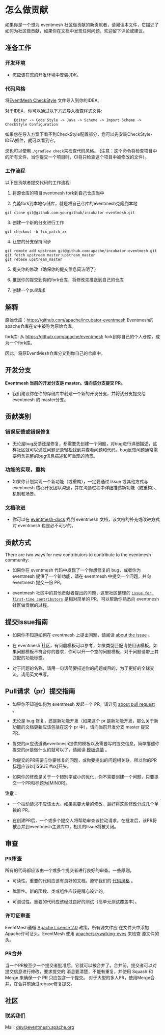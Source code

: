 
# 怎么做贡献

如果你是一个想为 eventmesh 社区做贡献的新贡献者，请阅读本文件，它描述了如何为社区做贡献，如果你在文档中发现任何问题，欢迎留下评论或建议。

## 准备工作

### 开发环境

- 您应该在您的开发环境中安装JDK。

### 代码风格

将[EventMesh CheckStyle](https://github.com/apache/incubator-eventmesh/blob/master/style/checkStyle.xml) 文件导入到你的IDEA。

对于IDEA，你可以通过以下方式导入检查样式文件:
```shell
    Editor -> Code Style -> Java -> Scheme -> Import Scheme -> CheckStyle Configuration
```

如果您在导入方案下看不到CheckStyle配置部分，您可以先安装CheckStyle-IDEA插件，就可以看到它。

您也可以使用`./gradlew check`来检查代码风格。
(注意：这个命令将检查项目中的所有文件，当你提交一个项目时，CI将只检查这个项目中被修改的文件）。

### 工作流程

以下是贡献者提交代码的工作流程:

1. 将源仓库的项目eventmesh fork到自己仓库当中

2. 克隆fork到本地存储库，就是将自己仓库的eventmesh克隆到本地
```git
git clone git@github.com:yourgithub/incubator-eventmesh.git
```

3. 创建一个新的分支进行工作
```git
git checkout -b fix_patch_xx
```

4. 让您的分支保持同步
```git
git remote add upstream git@github.com:apache/incubator-eventmesh.git
git fetch upstream master:upstream_master
git rebase upstream_master
```

5. 提交你的修改（确保你的提交信息简洁明了）

6. 推送你的提交到你的fork仓库，将修改先推送到自己的仓库

7. 创建一个pull请求

## 解释

原始仓库：https://github.com/apache/incubator-eventmesh Eventmesh的apache仓库在文中被称为原始仓库。

fork库: 从 https://github.com/apache/eventmesh fork到你自己的个人仓库，成为一个fork库。

因此，将原EventMesh仓库分叉到你自己的仓库中。

## 开发分支

**Eventmesh 当前的开发分支是 master。请向该分支提交 PR。**

- 我们建议你在你的存储库中创建一个新的开发分支，并将该分支提交给 eventmesh 的 master分支。

## 贡献类别

### 错误反馈或错误修复

- 无论是bug反馈还是修复，都需要先创建一个问题，对bug进行详细描述，这样社区就可以通过问题记录轻松找到并查看问题和代码。bug反馈问题通常需要包含完整的bug信息描述和可重现的场景。

### 功能的实现，重构

- 如果你计划实现一个新功能（或重构），一定要通过 Issue 或其他方式与 eventmesh 核心开发团队沟通，并在沟通过程中详细描述新功能（或重构）、机制和场景。

### 文档改进

- 你可以在 [eventmesh-docs](https://github.com/apache/incubator-eventmesh/tree/master/docs) 找到 eventmesh 文档，该文档的补充或改进方式对 eventmesh 也是必不可少的。

## 贡献方式

There are two ways for new contributors to contribute to the eventmesh community:

- 如果你在 eventmesh 代码中发现了一个你想修复的 bug，或者你为 eventmesh 提供了一个新功能，请在 eventmesh 中提交一个问题，并向 eventmesh 提交一份 PR。

- eventmesh 社区中的其他贡献者提出的问题，这里社区整理的 [`issue for first-time contributors`](https://github.com/apache/incubator-eventmesh/issues/888) 是相对简单的 PR，可以帮助你熟悉向 eventmesh 社区做贡献的过程。

## 提交Issue指南

- 如果你不知道如何在 eventmesh 上提出问题，请阅读 [about the issue](https://docs.github.com/cn/issues/tracking-your-work-with-issues/quickstart) 。

- 在 eventmesh 社区，有问题模板可以参考，如果类型匹配请使用该模板，如果问题模板不符合你的要求，你可以开一个空的问题模板，对于问题请带上其匹配的功能标签。

- 对于问题的名称，请用一句话简要描述你的问题或目的，为了更好的全球交流，请用英文书写。

##  Pull请求（pr）提交指南

- 如果你不知道如何为 eventmesh 发起一个 PR，请详见 [about pull request](https://docs.github.com/en/pull-requests/collaborating-with-pull-requests/proposing-changes-to-your-work-with-pull-requests/creating-a-pull-request) 。

- 无论是 bug 修复，还是新功能开发（如果这个 pr 是新功能开发，那么关于新功能的文档更新应该包括在这个 pr 中），请向当前开发分支 master 提交 PR。

- 提交的pr应该遵循eventmesh提供的模板以及需要写的提交信息，简单描述你提交的pr是做什么的就可以了，请阅读 [模板详情](https://github.com/apache/incubator-eventmesh/blob/master/.github/PULL_REQUEST_TEMPLATE.md) 。

- 你提交的PR需要与你要修复的问题，或你要提出的问题相关联，所以你的PR标题应该以[ISSUE #xx]开头。

- 如果你的修改是关于一个错别字或小的优化，你不需要创建一个问题，只要提交一个PR和标题为[MINOR]。

**注意：**

- 一个拉动请求不应该太大。如果需要大量的修改，最好将这些修改分成几个单独的 PR。

- 在创建PR后，一个或多个提交人将帮助审查该拉动请求，在批准后，该PR将被合并到eventmesh主源库中，相关的Issue将被关闭。

## 审查

### PR审查

所有的代码都应该由一个或多个提交者进行良好的审查。一些原则。

- 可读性。重要的代码应该有良好的文档。遵守我们的 [代码风格](https://github.com/apache/incubator-eventmesh/blob/master/style/checkStyle.xml) 。

- 优雅性。新的函数、类或组件应该是精心设计的。

- 可测试性。重要的代码应该经过良好的测试（高单元测试覆盖率）。

### 许可证审查

EventMesh遵循 [Apache License 2.0](http://www.apache.org/licenses/LICENSE-2.0.html) 政策。所有源文件应
在文件头中添加Apache许可证头。EventMesh 使用 [apache/skywalking-eyes](https://github.com/apache/skywalking-eyes) 来检查
源文件的头。

### PR合并

当一个PR被至少一个提交者批准后，它就可以被合并了。合并前，提交者可以对提交信息进行修改，要求提交的
消息要清楚，不能有重复，并使用 Squash 和 Merge 来确保一个 PR 只应包含一个提交。
对于大型的多人PR，使用Merge合并，在合并前通过rebase修复提交。

## 社区

### 联系我们

Mail: dev@eventmesh.apache.org
